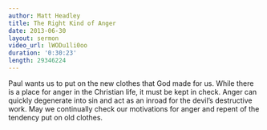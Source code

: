 ```yaml
--- 
author: Matt Headley 
title: The Right Kind of Anger 
date: 2013-06-30
layout: sermon
video_url: lWODu1li0oo
duration: '0:30:23'
length: 29346224 
---
```


Paul wants us to put on the new clothes that God made for us. While there is a place for anger in the Christian life, it must be kept in check. Anger can quickly degenerate into sin and act as an inroad for the devil’s destructive work.  May we continually check our motivations for anger and repent of the tendency put on old clothes.